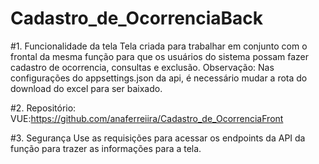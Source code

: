 # Cadastro_de_OcorrenciaBack
#1. Funcionalidade da tela Tela criada para trabalhar em conjunto com o frontal da mesma função para que os usuários do sistema possam fazer cadastro de ocorrencia, consultas e exclusão. Observação: Nas configurações do appsettings.json da api, é necessário mudar a rota do download do excel para ser baixado.

#2. Repositório: VUE:https://github.com/anaferreiira/Cadastro_de_OcorrenciaFront

#3. Segurança Use as requisições para acessar os endpoints da API da função para trazer as informações para a tela.
